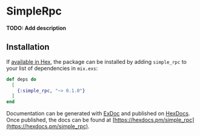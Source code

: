 # SimpleRpc

**TODO: Add description**

## Installation

If [available in Hex](https://hex.pm/docs/publish), the package can be installed
by adding `simple_rpc` to your list of dependencies in `mix.exs`:

```elixir
def deps do
  [
    {:simple_rpc, "~> 0.1.0"}
  ]
end
```

Documentation can be generated with [ExDoc](https://github.com/elixir-lang/ex_doc)
and published on [HexDocs](https://hexdocs.pm). Once published, the docs can
be found at [https://hexdocs.pm/simple_rpc](https://hexdocs.pm/simple_rpc).

